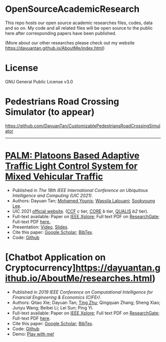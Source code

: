 # OpenSourceAcademicResearch
This repo hosts our open source academic researches files, codes, data and so on. My code and all related files will be open source to the public here after corresponding papers have been published.  

(More about our other researches please check out my website https://dayuantan.github.io/AboutMe/index.html)

# License

GNU General Public License v3.0


# Pedestrians Road Crossing Simulator (to appear)

https://github.com/DayuanTan/CustomizablePedestriansRoadCrossingSimulator


------
# [PALM: Platoons Based Adaptive Traffic Light Control System for Mixed Vehicular Traffic](https://dayuantan.github.io/AboutMe/researches.html)


<ul>
<li>Published in <i>The 18th IEEE International Conference on Ubiquitous Intelligence and Computing (UIC 2021)</i>.</li> 
<li>Authors: Dayuan Tan; <a href="https://www.csee.umbc.edu/~younis/">Mohamed Younis</a>; <a href="https://scholar.google.com/citations?user=Z8r6zFEAAAAJ&hl=en&oi=sra">Wassila Lalouani</a>; <a href="https://www.researchgate.net/profile/Sookyoung-Lee-4">Sookyoung Lee</a>.</li>
<li>UIC 2021 <a href="http://ieeesmartworld.org/uic/">official website</a>. (<a href="https://www.ccf.org.cn/en/Bulletin/2019-05-13/663884.shtml">CCF</a> <i>c</i> tier, <a href="https://www.core.edu.au/conference-portal">CORE</a> <i>b</i> tier, <a href="https://www.gov.br/capes/pt-br/centrais-de-conteudo/Qualis_conferencia_ccomp.pdf/view">QUALIS</a> <i>b2</i> tier).
<li>Full-text available: Paper on <a href="https://ieeexplore.ieee.org/document/9604470">IEEE Xplore</a>; Full text PDF on <a href="https://www.researchgate.net/publication/356369368_PALM_Platoons_Based_Adaptive_Traffic_Light_Control_System_for_Mixed_Vehicular_Traffic">ResearchGate</a>; Full-text PDF <a href="https://dayuantan.github.io/AboutMe/files/Dayuan_Tan_2021_PALM_Platoons_Based_Adaptive_Traffic_Light_Control_System_for_Mixed_Vehicular_Traffic.pdf">here.</a></li>
<li>Presentation: <a href="https://www.youtube.com/watch?v=1FBGxjMKMS8">Video</a>, <a href="https://github.com/DayuanTan/OpenSourceAcademicResearch/blob/main/palm/UIC-1570728556.pdf">Slides</a>.</li>
<li>Cite this paper: <a href="https://scholar.google.com/scholar?hl=en&as_sdt=0%2C21&q=PALM%3A+Platoons+Based+Adaptive+Traffic+Light+Control+System+for+Mixed+Vehicular+Traffic&btnG=">Google Scholar</a>; <a href="https://dayuantan.github.io/AboutMe/files/palm.txt">BibTex</a>.</li>
<li>Code: <a href="">Github</a></li>
</ul>
        
        

      
# [Chatbot Application on Cryptocurrency]https://dayuantan.github.io/AboutMe/researches.html)  
<ul>
<li>Published in <i>2019 IEEE Conference on Computational Intelligence for Financial Engineering & Economics (CIFEr)</i>.</li> 
<li>Authors: Qitao Xie; Dayuan Tan; <a href="https://www.csee.umbc.edu/~zt/">Ting Zhu</a>; Qingquan Zhang; Sheng Xiao; Junyu Wang; Beibei Li; Lei Sun; Ping Yi.</li>
<li>Full-text available: Paper on <a href="https://ieeexplore.ieee.org/abstract/document/8759121?casa_token=NDbqP4QeyZMAAAAA:OFtsYF_esT_luAuDNN655NVNFXid1UbUobCfpz5oosk59Iqj4a2Yokfub_ioR00NV-Mi7TPnIDE">IEEE Xplore</a>; Full text PDF on <a href="https://www.researchgate.net/publication/334425373_Chatbot_Application_on_Cryptocurrency">ResearchGate</a>; Full-text PDF <a href="./files/Qitao_Xie_etal_2019_Chatbot_Application_on_Cryptocurrency.pdf">here</a>.</li>
<li>Cite this paper: <a href="https://scholar.google.com/scholar?hl=en&as_sdt=0%2C21&q=Chatbot+Application+on+Cryptocurrency+qitaoxie+dayuan+tan&btnG=">Google Scholar</a>; <a href="files/chatterbot.txt">BibTex</a>.</li>
<li>Code: <a href="https://github.com/DayuanTan/chatterbot">Github</a></li>
<li>Demo: <a href="http://dayuantan.pythonanywhere.com/chatterbot/">Play with me!</a></li>
</ul>
